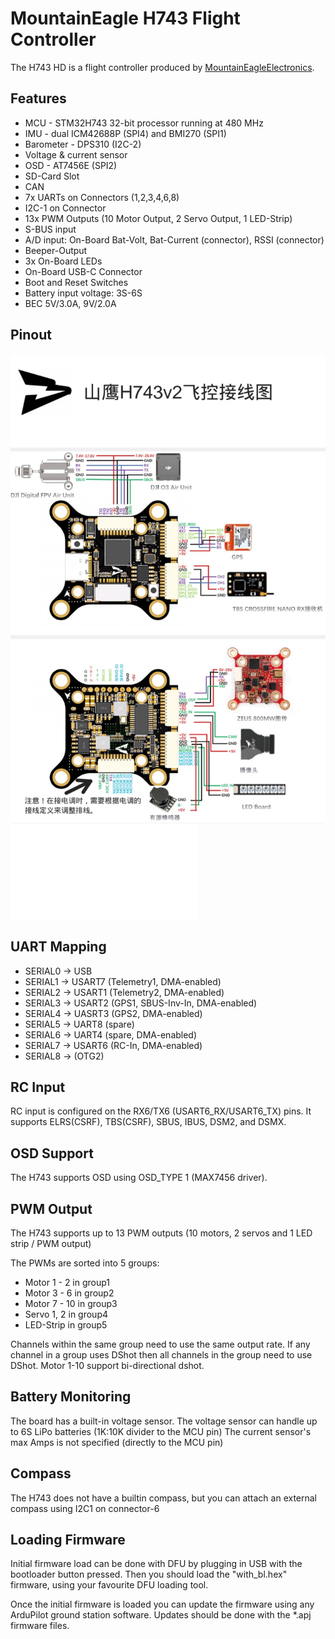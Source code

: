 # MountainEagle H743 Flight Controller

The H743 HD is a flight controller produced by [MountainEagleElectronics](www.mountain-eagle-electronics.com).

## Features

 - MCU - STM32H743 32-bit processor running at 480 MHz
 - IMU - dual ICM42688P (SPI4)  and  BMI270 (SPI1)
 - Barometer - DPS310 (I2C-2)
 - Voltage & current sensor
 - OSD - AT7456E (SPI2)
 - SD-Card Slot
 - CAN
 - 7x UARTs on Connectors (1,2,3,4,6,8)
 - I2C-1 on Connector
 - 13x PWM Outputs (10 Motor Output, 2 Servo Output, 1 LED-Strip)
 - S-BUS input
 - A/D input: On-Board Bat-Volt, Bat-Current (connector), RSSI (connector)
 - Beeper-Output
 - 3x On-Board LEDs
 - On-Board USB-C Connector
 - Boot and Reset Switches
 - Battery input voltage: 3S-6S
 - BEC 5V/3.0A, 9V/2.0A

## Pinout

![MountainEagle H743 Board](MountainEagleH743-board.jpg "MountainEagle H743 Board")
![MountainEagle H743 Schematics](MountainEagleH743-schematics.pdf "MountainEagle H743 Schematics")

## UART Mapping

 - SERIAL0 -> USB
 - SERIAL1 -> USART7 (Telemetry1, DMA-enabled)
 - SERIAL2 -> USART1 (Telemetry2, DMA-enabled)
 - SERIAL3 -> USART2 (GPS1, SBUS-Inv-In, DMA-enabled)
 - SERIAL4 -> UASRT3 (GPS2, DMA-enabled)
 - SERIAL5 -> UART8 (spare)
 - SERIAL6 -> UART4 (spare, DMA-enabled)
 - SERIAL7 -> USART6 (RC-In, DMA-enabled)
 - SERIAL8 -> (OTG2)

## RC Input

RC input is configured on the RX6/TX6 (USART6_RX/USART6_TX) pins.
It supports ELRS(CSRF), TBS(CSRF), SBUS, IBUS, DSM2, and DSMX.

## OSD Support

The H743 supports OSD using OSD_TYPE 1 (MAX7456 driver).

## PWM Output

The H743 supports up to 13 PWM outputs (10 motors, 2 servos and 1 LED strip / PWM output)

The PWMs are sorted into 5 groups:

 - Motor 1 - 2   in group1
 - Motor 3 - 6   in group2
 - Motor 7 - 10  in group3
 - Servo 1, 2    in group4
 - LED-Strip     in group5

Channels within the same group need to use the same output rate.
If any channel in a group uses DShot then all channels in the group need to use DShot.
Motor 1-10 support bi-directional dshot.

## Battery Monitoring

The board has a built-in voltage sensor.
The voltage sensor can handle up to 6S LiPo batteries (1K:10K divider to the MCU pin)
The current sensor's max Amps is not specified (directly to the MCU pin)

## Compass

The H743 does not have a builtin compass, but you can attach an external compass using I2C1 on connector-6

## Loading Firmware

Initial firmware load can be done with DFU by plugging in USB with the
bootloader button pressed. Then you should load the "with_bl.hex"
firmware, using your favourite DFU loading tool.

Once the initial firmware is loaded you can update the firmware using
any ArduPilot ground station software. Updates should be done with the
*.apj firmware files.

